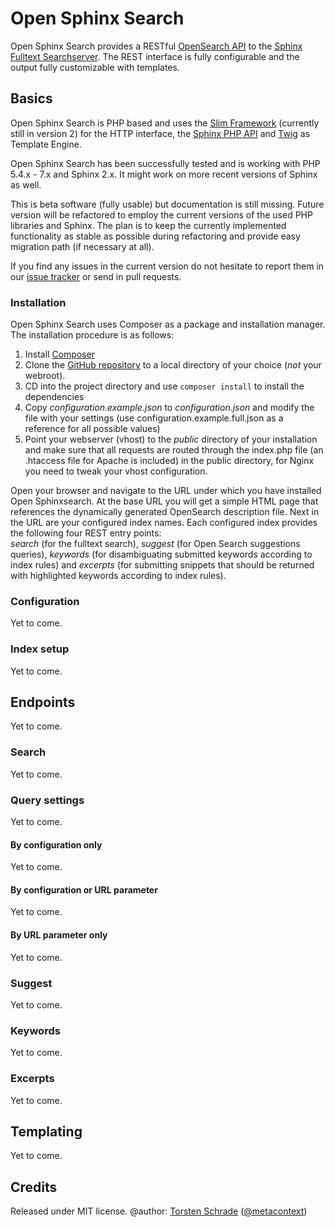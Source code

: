 # Open Sphinx Search

Open Sphinx Search provides a RESTful [OpenSearch API](http://www.opensearch.org/Home) 
to the [Sphinx Fulltext Searchserver](http://sphinxsearch.com/). The REST interface is
fully configurable and the output fully customizable with templates.

## Basics

Open Sphinx Search
is PHP based and uses the [Slim Framework](https://www.slimframework.com/) (currently still
in version 2) for the HTTP interface, the [Sphinx PHP API](https://github.com/romainneutron/Sphinx-Search-API-PHP-Client)
and [Twig](https://twig.symfony.com/) as Template Engine.

Open Sphinx Search has been successfully tested and is working with PHP 5.4.x - 7.x and Sphinx 2.x.
It might work on more recent versions of Sphinx as well. 

This is beta software (fully usable) but documentation is still missing. Future version
will be refactored to employ the current versions of the used PHP libraries and Sphinx. 
The plan is to keep the currently implemented functionality as stable as possible during
refactoring and provide easy migration path (if necessary at all).

If you find any issues in the current version do not hesitate to report them in our 
[issue tracker](https://github.com/digicademy/open-sphinxsearch/issues) or send in pull requests.

### Installation

Open Sphinx Search uses Composer as a package and installation manager. The installation procedure
is as follows:

1. Install [Composer ](https://getcomposer.org)
2. Clone the [GitHub repository](https://github.com/digicademy/open-sphinxsearch) to a local directory of your choice 
   (*not* your webroot).
3. CD into the project directory and use `composer install` to install the dependencies
4. Copy *configuration.example.json* to *configuration.json* and modify the file with your settings
   (use configuration.example.full.json as a reference for all possible values)
5. Point your webserver (vhost) to the *public* directory of your installation and make
   sure that all requests are routed through the index.php file (an .htaccess file for Apache is included) in the 
   public directory, for Nginx you need to tweak your vhost configuration.

Open your browser and navigate to the URL under which you have installed Open Sphinxsearch. At the base URL
you will get a simple HTML page that references the dynamically generated OpenSearch description file. Next 
in the URL are your configured index names. Each configured index provides the following four REST entry points:  
*search* (for the fulltext search), *suggest* (for Open Search suggestions queries), *keywords* (for disambiguating
submitted keywords according to index rules) and *excerpts* (for submitting snippets that should be returned with
highlighted keywords according to index rules).

### Configuration

Yet to come.

### Index setup

Yet to come.

## Endpoints

Yet to come.

### Search

Yet to come.

### Query settings

Yet to come.

#### By configuration only

Yet to come.

#### By configuration or URL parameter

Yet to come.

#### By URL parameter only

Yet to come.

### Suggest

Yet to come.

### Keywords

Yet to come.

### Excerpts

Yet to come.

## Templating

Yet to come.

## Credits

Released under MIT license.
@author: <a href="https://orcid.org/0000-0002-0953-2818">Torsten Schrade</a> (<a href="https://github.com/metacontext">@metacontext</a>)

